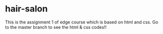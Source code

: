 # hair-salon
This is the assignment 1 of edge course which is based on html and css.
Go to the master branch to see the html & css codes!!
